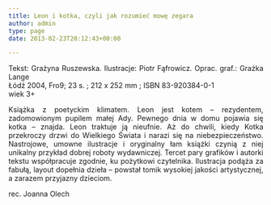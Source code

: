 ```yaml
---
title: Leon i kotka, czyli jak rozumieć mowę zegara
author: admin
type: page
date: 2013-02-23T20:12:43+00:00

---
```

<p style="text-align: justify;">
  Tekst: Grażyna Ruszewska. Ilustracje: Piotr Fąfrowicz. Oprac. graf.: Grażka Lange<br /> Łódź 2004, Fro9; 23 s. ; 212 x 252 mm ; ISBN 83-920384-0-1<br /> wiek 3+
</p>

<p style="text-align: justify;">
  Książka z poetyckim klimatem. Leon jest kotem – rezydentem, zadomowionym pupilem małej Ady. Pewnego dnia w domu pojawia się kotka – znajda. Leon traktuje ją nieufnie. Aż do chwili, kiedy Kotka przekroczy drzwi do Wielkiego Świata i narazi się na niebezpieczeństwo. Nastrojowe, umowne ilustracje i oryginalny łam książki czynią z niej unikalny przykład dobrej roboty wydawniczej. Tercet pary grafików i autorki tekstu współpracuje zgodnie, ku pożytkowi czytelnika. Ilustracja podąża za fabułą, layout dopełnia dzieła – powstał tomik wysokiej jakości artystycznej, a zarazem przyjazny dzieciom.
</p>

<p style="text-align: justify;">
  rec. Joanna Olech
</p>